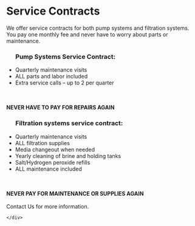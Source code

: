<script src="{{ '/js/collapsible.js?v=' | append: site.github.build_revision | relative_url }}"></script>

<div id="root">
    <div id="serviceContracts">
        <h1 class="serviceContracts-header">Service Contracts</h1>
        <div>
            We offer service contracts for both pump systems and filtration systems.  You pay one monthly fee and never have to worry about parts or maintenance.
            <div id = "list">
                <ul>
                    <lh><h3>Pump Systems Service Contract:</h3></lh>
                    <li>Quarterly maintenance visits</li>
                    <li>ALL parts and labor included</li>
                    <li>Extra service calls – up to 2 per quarter</li>
                </ul>
                <br>
                <br>
                <b>NEVER HAVE TO PAY FOR REPAIRS AGAIN</b>
            </div>
            <div id = "list">
                <ul>
                    <lh><h3>Filtration systems service contract:</h3></lh>
                    <li>Quarterly maintenance visits</li>
                    <li>ALL filtration supplies</li>
                    <li>Media changeout when needed</li>
                    <li>Yearly cleaning of brine and holding tanks</li>
                    <li>Salt/Hydrogen peroxide refills</li>
                    <li>ALL maintenance included</li>
                </ul>
                <br>
                <br>
                <b>NEVER PAY FOR MAINTENANCE OR SUPPLIES AGAIN</b>
            </div>
            <br>
            <a>Contact Us for more information.</a>
        </div>
        
    </div>
</div>
